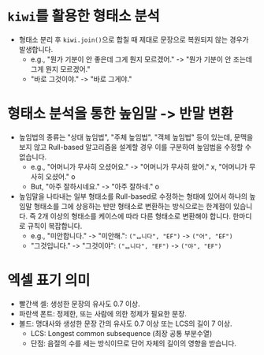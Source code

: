 # `kiwi`를 활용한 형태소 분석
- 형태소 분리 후 `kiwi.join()`으로 합칠 때 제대로 문장으로 복원되지 않는 경우가 발생합니다.
  - e.g., "뭔가 기분이 안 좋은데 그게 뭔지 모르겠어." -> "뭔가 기분이 안 조는데 그게 뭔지 모르겠어."
  - "바로 그것이야." -> "바로 그게야."
# 형태소 분석을 통한 높임말 -> 반말 변환
- 높임법의 종류는 "상대 높임법", "주체 높임법", "객체 높임법" 등이 있는데, 문맥을 보지 않고 Rull-based 알고리즘을 설계할 경우 이를 구분하여 높임법을 수정할 수 없습니다.
  - e.g., "어머니가 무사히 오셨어요." -> "어머니가 무사히 왔어." x, "어머니가 무사히 오셨어." o
  - But, "아주 잘하시네요." -> "아주 잘하네." o
- 높임말을 나타내는 일부 형태소를 Rull-based로 수정하는 형태에 있어서 하나의 높임말 형태소를 그에 상응하는 반만 형태소로 변환하는 방식으로는 한계점이 있습니다. 즉 2개 이상의 형태소를 케이스에 따라 다른 형태소로 변환해야 합니다. 한마디로 규칙이 복잡합니다.
  - e.g., "미안합니다." -> "미안해.": `("ᆸ니다", "EF")` -> `("어", "EF")`
  - "그것입니다." -> "그것이야": `("ᆸ니다", "EF")` -> `("야", "EF")`


# 엑셀 표기 의미
- 빨간색 셀: 생성한 문장의 유사도 0.7 이상.
- 파란색 폰트: 정제한, 또는 사람에 의한 정제가 필요한 문장.
- 볼드: 명대사와 생성한 문장 간의 유사도 0.7 이상 또는 LCS의 길이 7 이상.
    - LCS: Longest common subsequence (최장 공통 부분수열)
    - 단점: 음절의 수를 세는 방식이므로 단어 자체의 길이의 영향을 받습니다.